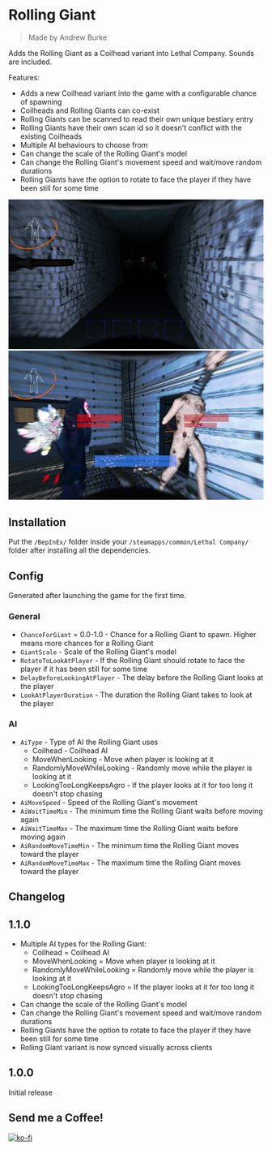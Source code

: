 # Rolling Giant

> Made by Andrew Burke

Adds the Rolling Giant as a Coilhead variant into Lethal Company. Sounds are included.

Features:

- Adds a new Coilhead variant into the game with a configurable chance of spawning
- Coilheads and Rolling Giants can co-exist
- Rolling Giants can be scanned to read their own unique bestiary entry
- Rolling Giants have their own scan id so it doesn't conflict with the existing Coilheads
- Multiple AI behaviours to choose from
- Can change the scale of the Rolling Giant's model
- Can change the Rolling Giant's movement speed and wait/move random durations
- Rolling Giants have the option to rotate to face the player if they have been still for some time

![There should be the picture... Something went wrong.](./Images/image0.png)
![There should be the picture... Something went wrong.](./Images/image1.png)

## Installation

Put the `/BepInEx/` folder inside your `/steamapps/common/Lethal Company/` folder after installing all the dependencies.

## Config

Generated after launching the game for the first time.

### General

- `ChanceForGiant` = 0.0-1.0 - Chance for a Rolling Giant to spawn. Higher means more chances for a Rolling Giant
- `GiantScale` - Scale of the Rolling Giant's model
- `RotateToLookAtPlayer` - If the Rolling Giant should rotate to face the player if it has been still for some time
- `DelayBeforeLookingAtPlayer` - The delay before the Rolling Giant looks at the player
- `LookAtPlayerDuration` - The duration the Rolling Giant takes to look at the player

### AI

- `AiType` - Type of AI the Rolling Giant uses
  - Coilhead - Coilhead AI
  - MoveWhenLooking - Move when player is looking at it
  - RandomlyMoveWhileLooking - Randomly move while the player is looking at it
  - LookingTooLongKeepsAgro - If the player looks at it for too long it doesn't stop chasing
- `AiMoveSpeed` - Speed of the Rolling Giant's movement
- `AiWaitTimeMin` - The minimum time the Rolling Giant waits before moving again
- `AiWaitTimeMax` - The maximum time the Rolling Giant waits before moving again
- `AiRandomMoveTimeMin` - The minimum time the Rolling Giant moves toward the player
- `AiRandomMoveTimeMax` - The maximum time the Rolling Giant moves toward the player

## Changelog

## 1.1.0
- Multiple AI types for the Rolling Giant:
  - Coilhead = Coilhead AI
  - MoveWhenLooking = Move when player is looking at it
  - RandomlyMoveWhileLooking = Randomly move while the player is looking at it
  - LookingTooLongKeepsAgro = If the player looks at it for too long it doesn't stop chasing
- Can change the scale of the Rolling Giant's model
- Can change the Rolling Giant's movement speed and wait/move random durations
- Rolling Giants have the option to rotate to face the player if they have been still for some time
- Rolling Giant variant is now synced visually across clients

## 1.0.0
Initial release

## Send me a Coffee!

[![ko-fi](https://ko-fi.com/img/githubbutton_sm.svg)](https://ko-fi.com/B0B6R2Z9U)